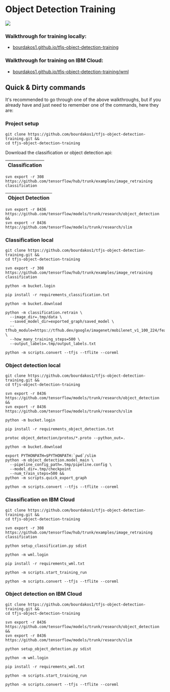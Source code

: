 # Object Detection Training
![](https://bourdakos1.github.io/tfjs-object-detection-training/assets/main.png)

### Walkthrough for training locally:
- [bourdakos1.github.io/tfjs-object-detection-training](https://bourdakos1.github.io/tfjs-object-detection-training/)
### Walkthrough for training on IBM Cloud:
- [bourdakos1.github.io/tfjs-object-detection-training/wml](https://bourdakos1.github.io/tfjs-object-detection-training/wml/)

## Quick & Dirty commands
It's recommended to go through one of the above walkthroughs, but if you already have and just need to remember one of the commands, here they are:

### Project setup
```
git clone https://github.com/bourdakos1/tfjs-object-detection-training.git &&
cd tfjs-object-detection-training
```

Download the classification or object detection api:

Classification |
------------ |
```
svn export -r 308 https://github.com/tensorflow/hub/trunk/examples/image_retraining classification
```

Object Detection |
------------ |
```
svn export -r 8436 https://github.com/tensorflow/models/trunk/research/object_detection &&
svn export -r 8436 https://github.com/tensorflow/models/trunk/research/slim
```

### Classification local
```
git clone https://github.com/bourdakos1/tfjs-object-detection-training.git &&
cd tfjs-object-detection-training
```

```
svn export -r 308 https://github.com/tensorflow/hub/trunk/examples/image_retraining classification
```

```
python -m bucket.login
```

```
pip install -r requirements_classification.txt
```

```
python -m bucket.download
```

```
python -m classification.retrain \
  --image_dir=.tmp/data \
  --saved_model_dir=exported_graph/saved_model \
  --tfhub_module=https://tfhub.dev/google/imagenet/mobilenet_v1_100_224/feature_vector/1 \
  --how_many_training_steps=500 \
  --output_labels=.tmp/output_labels.txt
```

```
python -m scripts.convert --tfjs --tflite --coreml
```

### Object detection local
```
git clone https://github.com/bourdakos1/tfjs-object-detection-training.git &&
cd tfjs-object-detection-training
```

```
svn export -r 8436 https://github.com/tensorflow/models/trunk/research/object_detection &&
svn export -r 8436 https://github.com/tensorflow/models/trunk/research/slim
```

```
python -m bucket.login
```

```
pip install -r requirements_object_detection.txt
```

```
protoc object_detection/protos/*.proto --python_out=.
```

```
python -m bucket.download
```

```
export PYTHONPATH=$PYTHONPATH:`pwd`/slim
python -m object_detection.model_main \
  --pipeline_config_path=.tmp/pipeline.config \
  --model_dir=.tmp/checkpoint
  --num_train_steps=500 &&
python -m scripts.quick_export_graph
```

```
python -m scripts.convert --tfjs --tflite --coreml
```

### Classification on IBM Cloud
```
git clone https://github.com/bourdakos1/tfjs-object-detection-training.git &&
cd tfjs-object-detection-training
```

```
svn export -r 308 https://github.com/tensorflow/hub/trunk/examples/image_retraining classification
```

```
python setup_classification.py sdist
```

```
python -m wml.login
```

```
pip install -r requirements_wml.txt
```

```
python -m scripts.start_training_run
```

```
python -m scripts.convert --tfjs --tflite --coreml
```

### Object detection on IBM Cloud
```
git clone https://github.com/bourdakos1/tfjs-object-detection-training.git &&
cd tfjs-object-detection-training
```

```
svn export -r 8436 https://github.com/tensorflow/models/trunk/research/object_detection &&
svn export -r 8436 https://github.com/tensorflow/models/trunk/research/slim
```

```
python setup_object_detection.py sdist
```

```
python -m wml.login
```

```
pip install -r requirements_wml.txt
```

```
python -m scripts.start_training_run
```

```
python -m scripts.convert --tfjs --tflite --coreml
```
